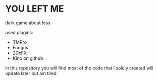 # YOU LEFT ME
dark game about loss

used plugins:
* TMPro
* Fungus
* 2DxFX
* Kino on github 


in this repository you will find most of the code that I solely created
will update later but am tired
